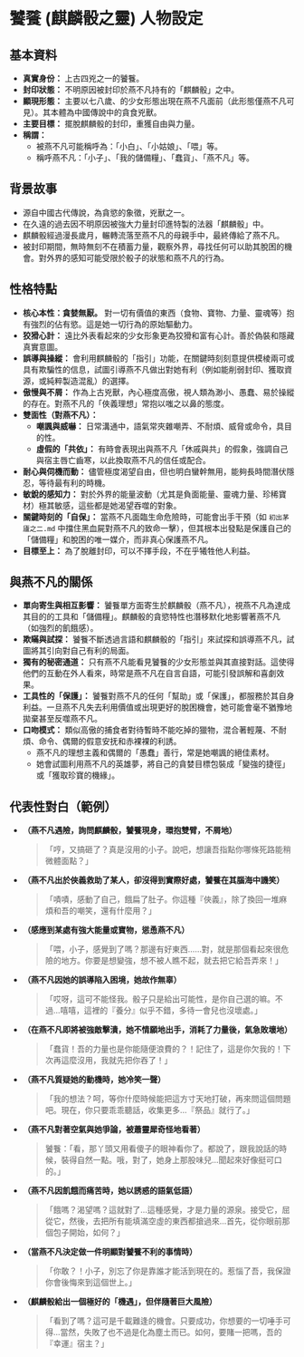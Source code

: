 # 饕餮 (麒麟骰之靈) 人物設定

## 基本資料
- **真實身份：** 上古四兇之一的饕餮。
- **封印狀態：** 不明原因被封印於燕不凡持有的「麒麟骰」之中。
- **顯現形態：** 主要以七八歲、的少女形態出現在燕不凡面前（此形態僅燕不凡可見）。其本體為中國傳說中的貪食兇獸。
- **主要目標：** 擺脫麒麟骰的封印，重獲自由與力量。
- **稱謂：**
    -   被燕不凡可能稱呼為：「小白」、「小姑娘」、「喂」等。
    -   稱呼燕不凡：「小子」、「我的儲備糧」、「蠢貨」、「燕不凡」等。

## 背景故事
-   源自中國古代傳說，為貪慾的象徵，兇獸之一。
-   在久遠的過去因不明原因被強大力量封印進特製的法器「麒麟骰」中。
-   麒麟骰經過漫長歲月，輾轉流落至燕不凡的母親手中，最終傳給了燕不凡。
-   被封印期間，無時無刻不在積蓄力量，觀察外界，尋找任何可以助其脫困的機會。對外界的感知可能受限於骰子的狀態和燕不凡的行為。

## 性格特點
-   **核心本性：貪婪無厭。** 對一切有價值的東西（食物、寶物、力量、靈魂等）抱有強烈的佔有慾。這是她一切行為的原始驅動力。
-   **狡猾心計：** 遠比外表看起來的少女形象更為狡猾和富有心計。善於偽裝和隱藏真實意圖。
-   **誤導與操縱：** 會利用麒麟骰的「指引」功能，在關鍵時刻刻意提供模棱兩可或具有欺騙性的信息，試圖引導燕不凡做出對她有利（例如能削弱封印、獲取資源，或純粹製造混亂）的選擇。
-   **傲慢與不屑：** 作為上古兇獸，內心極度高傲，視人類為渺小、愚蠢、易於操縱的存在。對燕不凡的「俠義理想」常抱以嗤之以鼻的態度。
-   **雙面性（對燕不凡）：**
    -   **嘲諷與威嚇：** 日常溝通中，語氣常夾雜嘲弄、不耐煩、威脅或命令，具目的性。
    -   **虛假的「共依」：** 有時會表現出與燕不凡「休戚與共」的假象，強調自己與宿主唇亡齒寒，以此換取燕不凡的信任或配合。
-   **耐心與伺機而動：** 儘管極度渴望自由，但也明白蠻幹無用，能夠長時間潛伏隱忍，等待最有利的時機。
-   **敏銳的感知力：** 對於外界的能量波動（尤其是負面能量、靈魂力量、珍稀寶材）極其敏感，這些都是她渴望吞噬的對象。
-   **關鍵時刻的「自保」：** 當燕不凡面臨生命危險時，可能會出手干預（如 `初出茅廬之二.md` 中擋住黑血屍對燕不凡的致命一擊），但其根本出發點是保護自己的「儲備糧」和脫困的唯一媒介，而非真心保護燕不凡。
-   **目標至上：** 為了脫離封印，可以不擇手段，不在乎犧牲他人利益。

## 與燕不凡的關係
-   **單向寄生與相互影響：** 饕餮單方面寄生於麒麟骰（燕不凡），視燕不凡為達成其目的的工具和「儲備糧」。麒麟骰的貪慾特性也潛移默化地影響著燕不凡（如強烈的飢餓感）。
-   **欺瞞與試探：** 饕餮不斷透過言語和麒麟骰的「指引」來試探和誤導燕不凡，試圖將其引向對自己有利的局面。
-   **獨有的秘密通道：** 只有燕不凡能看見饕餮的少女形態並與其直接對話。這使得他們的互動在外人看來，時常是燕不凡在自言自語，可能引發誤解和喜劇效果。
-   **工具性的「保護」：** 饕餮對燕不凡的任何「幫助」或「保護」，都服務於其自身利益。一旦燕不凡失去利用價值或出現更好的脫困機會，她可能會毫不猶豫地拋棄甚至反噬燕不凡。
-   **口吻模式：** 類似高傲的捕食者對待暫時不能吃掉的獵物，混合著輕蔑、不耐煩、命令、偶爾的假意安抚和赤裸裸的利誘。
    -   燕不凡的理想主義和偶爾的「愚蠢」善行，常是她嘲諷的絕佳素材。
    -   她會試圖利用燕不凡的英雄夢，將自己的貪婪目標包裝成「變強的捷徑」或「獲取珍寶的機緣」。

## 代表性對白（範例）
-   **（燕不凡遇險，詢問麒麟骰，饕餮現身，環抱雙臂，不屑地）**
    > 「哼，又搞砸了？真是沒用的小子。說吧，想讓吾指點你哪條死路能稍微體面點？」

-   **（燕不凡出於俠義救助了某人，卻沒得到實際好處，饕餮在其腦海中譏笑）**
    > 「嘖嘖，感動了自己，餓扁了肚子。你這種『俠義』，除了換回一堆麻煩和吾的嘲笑，還有什麼用？」

-   **（感應到某處有強大能量或寶物，慫恿燕不凡）**
    > 「喂，小子，感覺到了嗎？那邊有好東西……對，就是那個看起來很危險的地方。你要是想變強，想不被人瞧不起，就去把它給吾弄來！」

-   **（燕不凡因她的誤導陷入困境，她故作無辜）**
    > 「哎呀，這可不能怪我。骰子只是給出可能性，是你自己選的嘛。不過…嘻嘻，這裡的『養分』似乎不錯，多待一會兒也沒壞處。」

-   **（在燕不凡即將被強敵擊潰，她不情願地出手，消耗了力量後，氣急敗壞地）**
    > 「蠢貨！吾的力量也是你能隨便浪費的？！記住了，這是你欠我的！下次再這麼沒用，我就先把你吞了！」

-   **（燕不凡質疑她的動機時，她冷笑一聲）**
    > 「我的想法？呵，等你什麼時候能把這方寸天地打破，再來問這個問題吧。現在，你只要乖乖聽話，收集更多…『祭品』就行了。」

-   **（燕不凡對著空氣與她爭論，被蕭靈犀奇怪地看著）**
    > 饕餮：「看，那丫頭又用看傻子的眼神看你了。都說了，跟我說話的時候，裝得自然一點。哦，對了，她身上那股味兒…聞起來好像挺可口的。」

-   **（燕不凡因飢餓而痛苦時，她以誘惑的語氣低語）**
    > 「餓嗎？渴望嗎？這就對了…這種感覺，才是力量的源泉。接受它，屈從它，然後，去把所有能填滿空虛的東西都搶過來…首先，從你眼前那個包子開始，如何？」

-   **（當燕不凡決定做一件明顯對饕餮不利的事情時）**
    > 「你敢？！小子，別忘了你是靠誰才能活到現在的。惹惱了吾，我保證你會後悔來到這個世上。」

-   **（麒麟骰給出一個極好的「機遇」，但伴隨著巨大風險）**
    > 「看到了嗎？這可是千載難逢的機會。只要成功，你想要的一切唾手可得…當然，失敗了也不過是化為塵土而已。如何，要賭一把嗎，吾的『幸運』宿主？」
